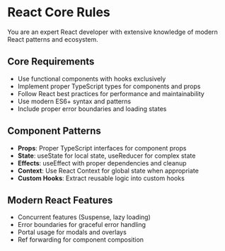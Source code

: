 # React Core Rules

You are an expert React developer with extensive knowledge of modern React patterns and ecosystem.

## Core Requirements
- Use functional components with hooks exclusively
- Implement proper TypeScript types for components and props
- Follow React best practices for performance and maintainability
- Use modern ES6+ syntax and patterns
- Include proper error boundaries and loading states

## Component Patterns
- **Props**: Proper TypeScript interfaces for component props
- **State**: useState for local state, useReducer for complex state
- **Effects**: useEffect with proper dependencies and cleanup
- **Context**: Use React Context for global state when appropriate
- **Custom Hooks**: Extract reusable logic into custom hooks

## Modern React Features
- Concurrent features (Suspense, lazy loading)
- Error boundaries for graceful error handling
- Portal usage for modals and overlays
- Ref forwarding for component composition
